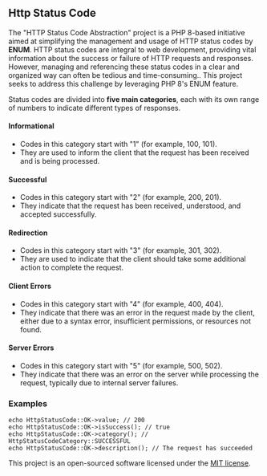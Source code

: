 ## Http Status Code

The "HTTP Status Code Abstraction" project is a PHP 8-based initiative aimed at simplifying the management and usage of HTTP status codes by **ENUM**. HTTP status codes are integral to web development, providing vital information about the success or failure of HTTP requests and responses. However, managing and referencing these status codes in a clear and organized way can often be tedious and time-consuming.. This project seeks to address this challenge by leveraging PHP 8's ENUM feature.

Status codes are divided into **five main categories**, each with its own range of numbers to indicate different types of responses.

#### Informational
- Codes in this category start with "1" (for example, 100, 101).
- They are used to inform the client that the request has been received and is being processed.

#### Successful
- Codes in this category start with "2" (for example, 200, 201).
- They indicate that the request has been received, understood, and accepted successfully.

#### Redirection
- Codes in this category start with "3" (for example, 301, 302).
- They are used to indicate that the client should take some additional action to complete the request.

#### Client Errors
- Codes in this category start with "4" (for example, 400, 404).
- They indicate that there was an error in the request made by the client, either due to a syntax error, insufficient permissions, or resources not found.

#### Server Errors
- Codes in this category start with "5" (for example, 500, 502).
- They indicate that there was an error on the server while processing the request, typically due to internal server failures.

### Examples

``` 
echo HttpStatusCode::OK->value; // 200
echo HttpStatusCode::OK->isSuccess(); // true
echo HttpStatusCode::OK->category(); // HttpStatusCodeCategory::SUCCESSFUL
echo HttpStatusCode::OK->description(); // The request has succeeded
```

This project is an open-sourced software licensed under the [MIT license](https://opensource.org/license/mit/).